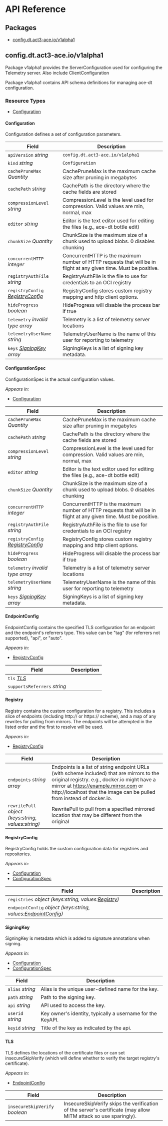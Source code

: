 # API Reference

## Packages
- [config.dt.act3-ace.io/v1alpha1](#configdtact3-aceiov1alpha1)


## config.dt.act3-ace.io/v1alpha1

Package v1alpha1 provides the ServerConfiguration used for configuring the Telemetry server.  Also include ClientConfiguration

Package v1alpha1 contains API schema definitions for managing ace-dt configuration.

### Resource Types
- [Configuration](#configuration)



#### Configuration



Configuration defines a set of configuration parameters.



| Field | Description |
| --- | --- |
| `apiVersion` _string_ | `config.dt.act3-ace.io/v1alpha1`
| `kind` _string_ | `Configuration`
| `cachePruneMax` _Quantity_ | CachePruneMax is the maximum cache size after pruning in megabytes |
| `cachePath` _string_ | CachePath is the directory where the cache fields are stored |
| `compressionLevel` _string_ | CompressionLevel is the level used for compression.  Valid values are min, normal, max |
| `editor` _string_ | Editor is the text editor used for editing the files (e.g., ace-dt bottle edit) |
| `chunkSize` _Quantity_ | ChunkSize is the maximum size of a chunk used to upload blobs. 0 disables chunking |
| `concurrentHTTP` _integer_ | ConcurrentHTTP is the maximum number of HTTP requests that will be in flight at any given time. Must be positive. |
| `registryAuthFile` _string_ | RegistryAuthFile is the file to use for credentials to an OCI registry |
| `registryConfig` _[RegistryConfig](#registryconfig)_ | RegistryConfig stores custom registry mapping and http client options. |
| `hideProgress` _boolean_ | HideProgress will disable the process bar if true |
| `telemetry` _invalid type array_ | Telemetry is a list of telemetry server locations |
| `telemetryUserName` _string_ | TelemetryUserName is the name of this user for reporting to telemetry |
| `keys` _[SigningKey](#signingkey) array_ | SigningKeys is a list of signing key metadata. |


#### ConfigurationSpec



ConfigurationSpec is the actual configuration values.

_Appears in:_
- [Configuration](#configuration)

| Field | Description |
| --- | --- |
| `cachePruneMax` _Quantity_ | CachePruneMax is the maximum cache size after pruning in megabytes |
| `cachePath` _string_ | CachePath is the directory where the cache fields are stored |
| `compressionLevel` _string_ | CompressionLevel is the level used for compression.  Valid values are min, normal, max |
| `editor` _string_ | Editor is the text editor used for editing the files (e.g., ace-dt bottle edit) |
| `chunkSize` _Quantity_ | ChunkSize is the maximum size of a chunk used to upload blobs. 0 disables chunking |
| `concurrentHTTP` _integer_ | ConcurrentHTTP is the maximum number of HTTP requests that will be in flight at any given time. Must be positive. |
| `registryAuthFile` _string_ | RegistryAuthFile is the file to use for credentials to an OCI registry |
| `registryConfig` _[RegistryConfig](#registryconfig)_ | RegistryConfig stores custom registry mapping and http client options. |
| `hideProgress` _boolean_ | HideProgress will disable the process bar if true |
| `telemetry` _invalid type array_ | Telemetry is a list of telemetry server locations |
| `telemetryUserName` _string_ | TelemetryUserName is the name of this user for reporting to telemetry |
| `keys` _[SigningKey](#signingkey) array_ | SigningKeys is a list of signing key metadata. |


#### EndpointConfig



EndpointConfig contains the specified TLS configuration for an endpoint and the endpoint's referrers type. This value can be "tag" (for referrers not supported), "api", or "auto".

_Appears in:_
- [RegistryConfig](#registryconfig)

| Field | Description |
| --- | --- |
| `tls` _[TLS](#tls)_ |  |
| `supportsReferrers` _string_ |  |


#### Registry



Registry contains the custom configuration for a registry. This includes a slice of endpoints (including http:// or https:// scheme), and a map of any rewrites for pulling from mirrors. The endpoints will be attempted in the listed order and the first to resolve will be used.

_Appears in:_
- [RegistryConfig](#registryconfig)

| Field | Description |
| --- | --- |
| `endpoints` _string array_ | Endpoints is a list of string endpoint URLs (with scheme included) that are mirrors to the original registry. e.g., docker.io might have a mirror at https://example.mirror.com or http://localhost that the image can be pulled from instead of docker.io. |
| `rewritePull` _object (keys:string, values:string)_ | RewritePull to pull from a specified mirrored location that may be different from the original |


#### RegistryConfig



RegistryConfig holds the custom configuration data for registries and repositories.

_Appears in:_
- [Configuration](#configuration)
- [ConfigurationSpec](#configurationspec)

| Field | Description |
| --- | --- |
| `registries` _object (keys:string, values:[Registry](#registry))_ |  |
| `endpointConfig` _object (keys:string, values:[EndpointConfig](#endpointconfig))_ |  |


#### SigningKey



SigningKey is metadata which is added to signature annotations when signing.

_Appears in:_
- [Configuration](#configuration)
- [ConfigurationSpec](#configurationspec)

| Field | Description |
| --- | --- |
| `alias` _string_ | Alias is the unique user-defined name for the key. |
| `path` _string_ | Path to the signing key. |
| `api` _string_ | API used to access the key. |
| `userid` _string_ | Key owner's identity, typically a username for the KeyAPI. |
| `keyid` _string_ | Title of the key as indicated by the api. |


#### TLS



TLS defines the locations of the certificate files or can set insecureSkipVerify (which will define whether to verify the target registry's certificate).

_Appears in:_
- [EndpointConfig](#endpointconfig)

| Field | Description |
| --- | --- |
| `insecureSkipVerify` _boolean_ | InsecureSkipVerify skips the verification of the server's certificate (may allow MiTM attack so use sparingly). |


